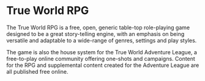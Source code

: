 # True World RPG

The True World RPG is a free, open, generic table-top role-playing game designed to be a great story-telling engine, with an emphasis on being versatile and adaptable to a wide-range of genres, settings and play styles.

The game is also the house system for the True World Adventure League, a free-to-play online community offering one-shots and campaigns. Content for the RPG and supplemental content created for the Adventure League are all published free online.
